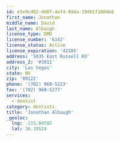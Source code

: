 ```yaml
---
id: e1e9cd02-dd07-4af4-9dda-19db1f1084b8
first_name: Jonathan
middle_name: David
last_name: Albaugh
license_type: DMD
license_number: '6142'
license_status: Active
license_expiration: '42185'
address: '5035 East Russell Rd'
address_2: '#3011'
city: 'Las Vegas'
state: NV
zip: '89122'
phone: '(702) 968-5223'
fax: '(702) 968-5277'
services:
  - dentist
category: dentists
title: 'Jonathan Albaugh'
_geoloc:
  lng: -115.04592
  lat: 36.10524
---
```

